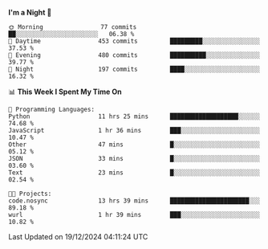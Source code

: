 <!--START_SECTION:waka-->
**I'm a Night 🦉** 

```text
🌞 Morning                77 commits          ██░░░░░░░░░░░░░░░░░░░░░░░   06.38 % 
🌆 Daytime                453 commits         █████████░░░░░░░░░░░░░░░░   37.53 % 
🌃 Evening                480 commits         ██████████░░░░░░░░░░░░░░░   39.77 % 
🌙 Night                  197 commits         ████░░░░░░░░░░░░░░░░░░░░░   16.32 % 
```


📊 **This Week I Spent My Time On** 

```text
💬 Programming Languages: 
Python                   11 hrs 25 mins      ███████████████████░░░░░░   74.68 % 
JavaScript               1 hr 36 mins        ███░░░░░░░░░░░░░░░░░░░░░░   10.47 % 
Other                    47 mins             █░░░░░░░░░░░░░░░░░░░░░░░░   05.12 % 
JSON                     33 mins             █░░░░░░░░░░░░░░░░░░░░░░░░   03.60 % 
Text                     23 mins             █░░░░░░░░░░░░░░░░░░░░░░░░   02.54 % 

🐱‍💻 Projects: 
code.nosync              13 hrs 39 mins      ██████████████████████░░░   89.18 % 
wurl                     1 hr 39 mins        ███░░░░░░░░░░░░░░░░░░░░░░   10.82 % 
```


 Last Updated on 19/12/2024 04:11:24 UTC
<!--END_SECTION:waka-->
